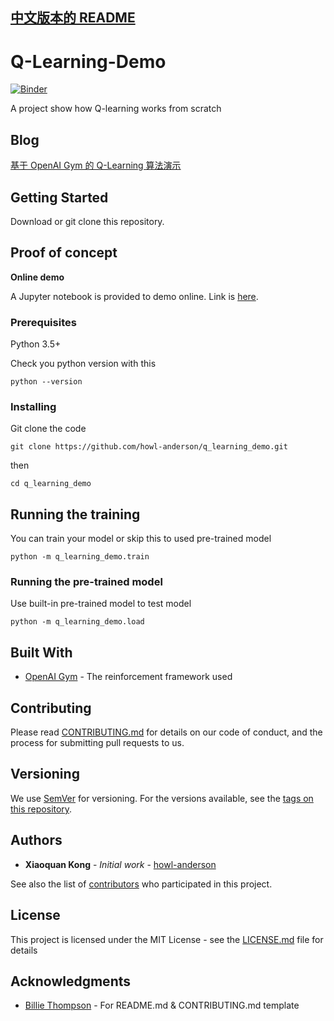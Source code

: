 [中文版本的 README](README.zh-Hans.md)
------------------------------

# Q-Learning-Demo

[![Binder](https://mybinder.org/badge.svg)](https://mybinder.org/v2/gh/howl-anderson/q_learning_demo/master?filepath=jupyter_notebooks%2Fproof-of-concept.ipynb)

A project show how Q-learning works from scratch

## Blog

[基于 OpenAI Gym 的 Q-Learning 算法演示](http://blog.xiaoquankong.ai/%E5%9F%BA%E4%BA%8E-OpenAI-Gym-%E7%9A%84-Q-Learning-%E7%AE%97%E6%B3%95%E6%BC%94%E7%A4%BA/)

## Getting Started

Download or git clone this repository.

## Proof of concept
**Online demo**

A Jupyter notebook is provided to demo online. Link is [here](https://mybinder.org/v2/gh/howl-anderson/q_learning_demo/master?filepath=jupyter_notebooks%2Fproof-of-concept.ipynb).

### Prerequisites

Python 3.5+

Check you python version with this
```
python --version
```

### Installing

Git clone the code

```
git clone https://github.com/howl-anderson/q_learning_demo.git
```

then

```
cd q_learning_demo
```

## Running the training

You can train your model or skip this to used pre-trained model

```
python -m q_learning_demo.train
```

### Running the pre-trained model

Use built-in pre-trained model to test model

```
python -m q_learning_demo.load
```

## Built With

* [OpenAI Gym](https://github.com/openai/gym) - The reinforcement framework used

## Contributing

Please read [CONTRIBUTING.md](CONTRIBUTING.md) for details on our code of conduct, and the process for submitting pull requests to us.

## Versioning

We use [SemVer](http://semver.org/) for versioning. For the versions available, see the [tags on this repository](https://github.com/howl-anderson/q_learning_demo/tags).

## Authors

* **Xiaoquan Kong** - *Initial work* - [howl-anderson](https://github.com/howl-anderson)

See also the list of [contributors](https://github.com/howl-anderson/q_learning_demo/contributors) who participated in this project.

## License

This project is licensed under the MIT License - see the [LICENSE.md](LICENSE.md) file for details

## Acknowledgments

* [Billie Thompson](https://github.com/PurpleBooth) - For README.md & CONTRIBUTING.md template

